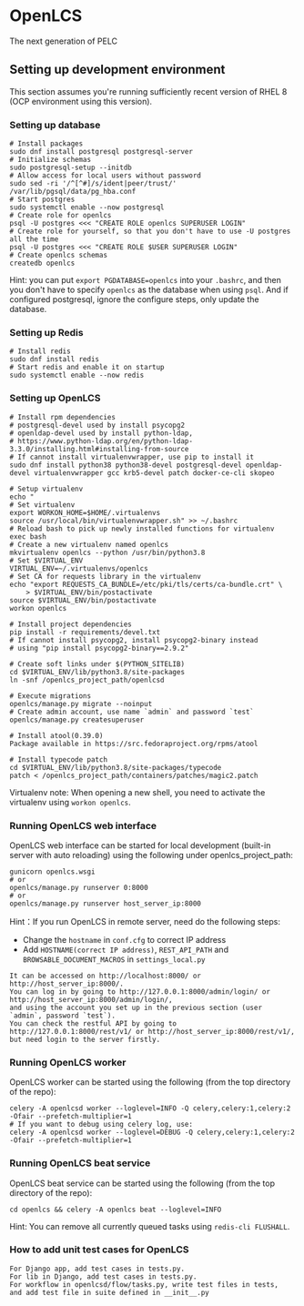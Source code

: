 # OpenLCS

The next generation of PELC

## Setting up development environment
This section assumes you're running sufficiently recent version of RHEL 8
(OCP environment using this version).

### Setting up database
```shell
# Install packages
sudo dnf install postgresql postgresql-server
# Initialize schemas
sudo postgresql-setup --initdb
# Allow access for local users without password
sudo sed -ri '/^[^#]/s/ident|peer/trust/' /var/lib/pgsql/data/pg_hba.conf
# Start postgres
sudo systemctl enable --now postgresql
# Create role for openlcs
psql -U postgres <<< "CREATE ROLE openlcs SUPERUSER LOGIN"
# Create role for yourself, so that you don't have to use -U postgres all the time
psql -U postgres <<< "CREATE ROLE $USER SUPERUSER LOGIN"
# Create openlcs schemas
createdb openlcs
```

Hint: you can put `export PGDATABASE=openlcs` into your `.bashrc`,
and then you don't have to specify `openlcs` as the database when using `psql`.
And if configured postgresql, ignore the configure steps, only update
the database.

### Setting up Redis
```shell
# Install redis
sudo dnf install redis
# Start redis and enable it on startup
sudo systemctl enable --now redis
```

### Setting up OpenLCS
```shell
# Install rpm dependencies
# postgresql-devel used by install psycopg2
# openldap-devel used by install python-ldap,
# https://www.python-ldap.org/en/python-ldap-3.3.0/installing.html#installing-from-source
# If cannot install virtualenvwrapper, use pip to install it
sudo dnf install python38 python38-devel postgresql-devel openldap-devel virtualenvwrapper gcc krb5-devel patch docker-ce-cli skopeo

# Setup virtualenv
echo "
# Set virtualenv
export WORKON_HOME=$HOME/.virtualenvs
source /usr/local/bin/virtualenvwrapper.sh" >> ~/.bashrc
# Reload bash to pick up newly installed functions for virtualenv
exec bash
# Create a new virtualenv named openlcs
mkvirtualenv openlcs --python /usr/bin/python3.8
# Set $VIRTUAL_ENV
VIRTUAL_ENV=~/.virtualenvs/openlcs
# Set CA for requests library in the virtualenv
echo "export REQUESTS_CA_BUNDLE=/etc/pki/tls/certs/ca-bundle.crt" \
    > $VIRTUAL_ENV/bin/postactivate
source $VIRTUAL_ENV/bin/postactivate
workon openlcs

# Install project dependencies
pip install -r requirements/devel.txt
# If cannot install psycopg2, install psycopg2-binary instead
# using "pip install psycopg2-binary==2.9.2"

# Create soft links under $(PYTHON_SITELIB)
cd $VIRTUAL_ENV/lib/python3.8/site-packages
ln -snf /openlcs_project_path/openlcsd

# Execute migrations
openlcs/manage.py migrate --noinput
# Create admin account, use name `admin` and password `test`
openlcs/manage.py createsuperuser

# Install atool(0.39.0)
Package available in https://src.fedoraproject.org/rpms/atool

# Install typecode patch
cd $VIRTUAL_ENV/lib/python3.8/site-packages/typecode
patch < /openlcs_project_path/containers/patches/magic2.patch
```

Virtualenv note: When opening a new shell, you need to activate the virtualenv
using `workon openlcs`.

### Running OpenLCS web interface
OpenLCS web interface can be started for local development (built-in server with
auto reloading) using the following under openlcs_project_path:
```shell
gunicorn openlcs.wsgi
# or
openlcs/manage.py runserver 0:8000
# or
openlcs/manage.py runserver host_server_ip:8000
```

Hint：If you run OpenLCS in remote server, need do the following steps:
- Change the `hostname` in `conf.cfg` to correct IP address
- Add `HOSTNAME(correct IP address)`, `REST_API_PATH` and `BROWSABLE_DOCUMENT_MACROS` in `settings_local.py`

```text
It can be accessed on http://localhost:8000/ or http://host_server_ip:8000/.
You can log in by going to http://127.0.0.1:8000/admin/login/ or http://host_server_ip:8000/admin/login/,
and using the account you set up in the previous section (user `admin`, password `test`).
You can check the restful API by going to http://127.0.0.1:8000/rest/v1/ or http://host_server_ip:8000/rest/v1/,
but need login to the server firstly.
```

### Running OpenLCS worker
OpenLCS worker can be started using the following (from the top directory of
the repo):
```shell
celery -A openlcsd worker --loglevel=INFO -Q celery,celery:1,celery:2 -Ofair --prefetch-multiplier=1
# If you want to debug using celery log, use:
celery -A openlcsd worker --loglevel=DEBUG -Q celery,celery:1,celery:2 -Ofair --prefetch-multiplier=1
```

### Running OpenLCS beat service
OpenLCS beat service can be started using the following (from the top directory of
the repo):
```shell
cd openlcs && celery -A openlcs beat --loglevel=INFO
```

Hint: You can remove all currently queued tasks using `redis-cli FLUSHALL`.


### How to add unit test cases for OpenLCS
```text
For Django app, add test cases in tests.py.
For lib in Django, add test cases in tests.py.
For workflow in openlcsd/flow/tasks.py, write test files in tests,
and add test file in suite defined in __init__.py
```

